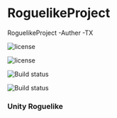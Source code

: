 # RoguelikeProject
RoguelikeProject -Auther -TX

![license](http://img.shields.io/badge/license-MIT-blue.svg)

![license](http://img.shields.io/badge/release-v.1.2.1-red.svg)

![Build status](https://travis-ci.org/Tencent/xLua.svg?branch=master)

![Build status](http://106.52.118.65:1000/src/github.png)
### Unity Roguelike